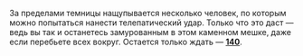 За пределами темницы нащупывается несколько человек, по которым можно попытаться нанести телепатический удар. Только что это даст — ведь вы так и останетесь замурованным в этом каменном мешке, даже если перебьете всех вокруг. Остается только ждать — [**140**](#n_140).

